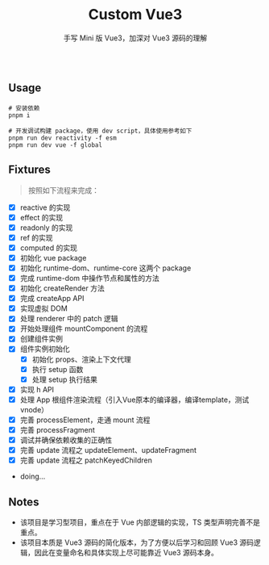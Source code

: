 <br>


<h1 align="center">Custom Vue3</h1>

<p align="center">
手写 Mini 版 Vue3，加深对 Vue3 源码的理解
</p>

<br>
<br>

## Usage

```
# 安装依赖
pnpm i

# 开发调试构建 package，使用 dev script，具体使用参考如下
pnpm run dev reactivity -f esm
pnpm run dev vue -f global
```

## Fixtures

> 按照如下流程来完成：

- [x] reactive 的实现
- [x] effect 的实现
- [x] readonly 的实现
- [x] ref 的实现
- [x] computed 的实现
- [x] 初始化 vue package
- [x] 初始化 runtime-dom、runtime-core 这两个 package
- [x] 完成 runtime-dom 中操作节点和属性的方法
- [x] 初始化 createRender 方法
- [x] 完成 createApp API
- [x] 实现虚拟 DOM
- [x] 处理 renderer 中的 patch 逻辑
- [x] 开始处理组件 mountComponent 的流程
- [x] 创建组件实例
- [x] 组件实例初始化
  - [x] 初始化 props、渲染上下文代理
  - [x] 执行 setup 函数
  - [x] 处理 setup 执行结果
- [x] 实现 h API
- [x] 处理 App 根组件渲染流程（引入Vue原本的编译器，编译template，测试vnode）
- [x] 完善 processElement，走通 mount 流程
- [x] 完善 processFragment 
- [x] 调试并确保依赖收集的正确性
- [x] 完善 update 流程之 updateElement、updateFragment
- [x] 完善 update 流程之 patchKeyedChildren
- doing...

## Notes

* 该项目是学习型项目，重点在于 Vue 内部逻辑的实现，TS 类型声明完善不是重点。
* 该项目本质是 Vue3 源码的简化版本，为了方便以后学习和回顾 Vue3 源码逻辑，因此在变量命名和具体实现上尽可能靠近 Vue3 源码本身。